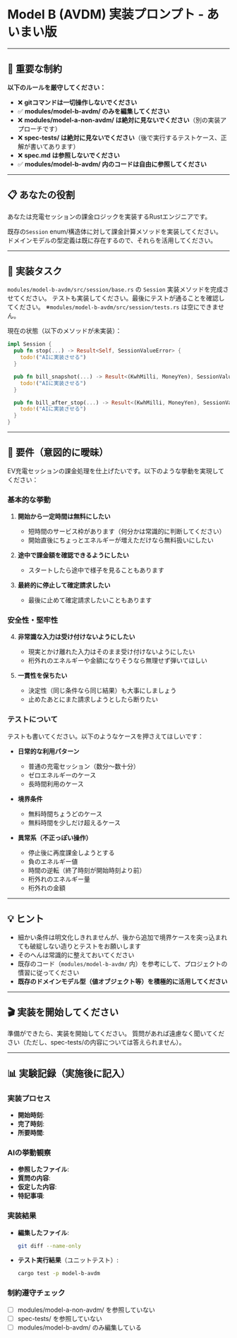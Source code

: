 # Model B (AVDM) 実装プロンプト - あいまい版

---

## 🚫 重要な制約

**以下のルールを厳守してください：**

- ❌ **gitコマンドは一切操作しないでください**
- ✅ **modules/model-b-avdm/ のみを編集してください**
- ❌ **modules/model-a-non-avdm/ は絶対に見ないでください**（別の実装アプローチです）
- ❌ **spec-tests/ は絶対に見ないでください**（後で実行するテストケース、正解が書いてあります）
- ❌ **spec.md は参照しないでください**
- ✅ **modules/model-b-avdm/ 内のコードは自由に参照してください**

---

## 📋 あなたの役割

あなたは充電セッションの課金ロジックを実装するRustエンジニアです。

既存の`Session` enum/構造体に対して課金計算メソッドを実装してください。
ドメインモデルの型定義は既に存在するので、それらを活用してください。

---

## 🎯 実装タスク

`modules/model-b-avdm/src/session/base.rs` の `Session` 実装メソッドを完成させてください。
テストも実装してください。最後にテストが通ることを確認してください。
※`modules/model-b-avdm/src/session/tests.rs` は空にできません。

現在の状態（以下のメソッドが未実装）：
```rust
impl Session {
  pub fn stop(...) -> Result<Self, SessionValueError> {
    todo!("AIに実装させる")
  }

  pub fn bill_snapshot(...) -> Result<(KwhMilli, MoneyYen), SessionValueError> {
    todo!("AIに実装させる")
  }

  pub fn bill_after_stop(...) -> Result<(KwhMilli, MoneyYen), SessionValueError> {
    todo!("AIに実装させる")
  }
}
```

---

## 📝 要件（意図的に曖昧）

EV充電セッションの課金処理を仕上げたいです。以下のような挙動を実現してください：

### 基本的な挙動
1. **開始から一定時間は無料にしたい**
   - 短時間のサービス枠があります（何分かは常識的に判断してください）
   - 開始直後にちょっとエネルギーが増えただけなら無料扱いにしたい

2. **途中で課金額を確認できるようにしたい**
   - スタートしたら途中で様子を見ることもあります

3. **最終的に停止して確定請求したい**
   - 最後に止めて確定請求したいこともあります

### 安全性・堅牢性
4. **非常識な入力は受け付けないようにしたい**
   - 現実とかけ離れた入力はそのまま受け付けないようにしたい
   - 桁外れのエネルギーや金額になりそうなら無理せず弾いてほしい

5. **一貫性を保ちたい**
   - 決定性（同じ条件なら同じ結果）も大事にしましょう
   - 止めたあとにまた請求しようとしたら断りたい

### テストについて
テストも書いてください。以下のようなケースを押さえてほしいです：

- **日常的な利用パターン**
  - 普通の充電セッション（数分〜数十分）
  - ゼロエネルギーのケース
  - 長時間利用のケース

- **境界条件**
  - 無料時間ちょうどのケース
  - 無料時間を少しだけ超えるケース

- **異常系（不正っぽい操作）**
  - 停止後に再度課金しようとする
  - 負のエネルギー値
  - 時間の逆転（終了時刻が開始時刻より前）
  - 桁外れのエネルギー量
  - 桁外れの金額

---

## 💡 ヒント

- 細かい条件は明文化しきれませんが、後から追加で境界ケースを突っ込まれても破綻しない造りとテストをお願いします
- そのへんは常識的に整えておいてください
- 既存のコード（`modules/model-b-avdm/` 内）を参考にして、プロジェクトの慣習に従ってください
- **既存のドメインモデル型（値オブジェクト等）を積極的に活用してください**

---

## 🎬 実装を開始してください

準備ができたら、実装を開始してください。
質問があれば遠慮なく聞いてください（ただし、spec-tests/の内容については答えられません）。

---

## 📊 実験記録（実施後に記入）

### 実装プロセス
- **開始時刻**:
- **完了時刻**:
- **所要時間**:

### AIの挙動観察
- **参照したファイル**:
- **質問の内容**:
- **仮定した内容**:
- **特記事項**:

### 実装結果
- **編集したファイル**:
  ```bash
  git diff --name-only
  ```

- **テスト実行結果**（ユニットテスト）:
  ```bash
  cargo test -p model-b-avdm
  ```

### 制約遵守チェック
- [ ] modules/model-a-non-avdm/ を参照していない
- [ ] spec-tests/ を参照していない
- [ ] modules/model-b-avdm/ のみ編集している

